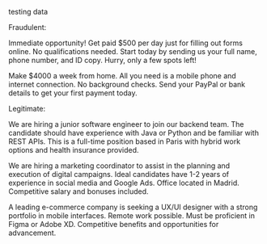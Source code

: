testing data 

Fraudulent:

Immediate opportunity! Get paid $500 per day just for filling out forms online. No qualifications needed. Start today by sending us your full name, phone number, and ID copy. Hurry, only a few spots left!


Make $4000 a week from home. All you need is a mobile phone and internet connection. No background checks. Send your PayPal or bank details to get your first payment today.




Legitimate:

We are hiring a junior software engineer to join our backend team. The candidate should have experience with Java or Python and be familiar with REST APIs. This is a full-time position based in Paris with hybrid work options and health insurance provided.

We are hiring a marketing coordinator to assist in the planning and execution of digital campaigns. Ideal candidates have 1-2 years of experience in social media and Google Ads. Office located in Madrid. Competitive salary and bonuses included.


A leading e-commerce company is seeking a UX/UI designer with a strong portfolio in mobile interfaces. Remote work possible. Must be proficient in Figma or Adobe XD. Competitive benefits and opportunities for advancement.


